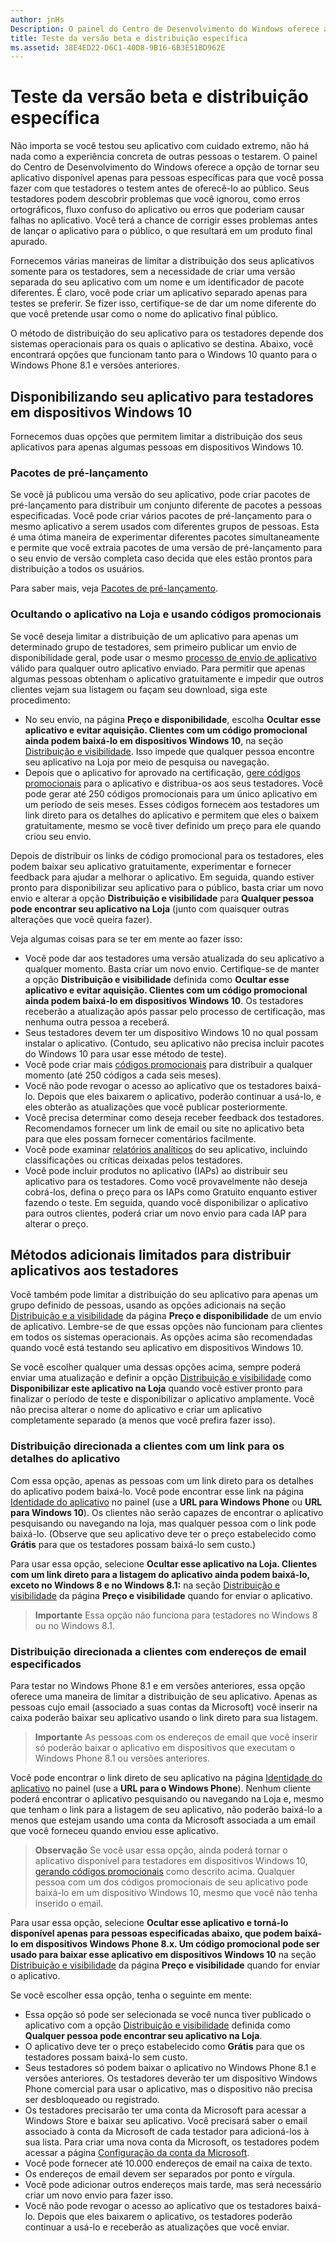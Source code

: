 ```yaml
---
author: jnHs
Description: O painel do Centro de Desenvolvimento do Windows oferece a opção de tornar seu aplicativo disponível apenas para pessoas específicas para que você possa fazer com que testadores o testem antes de oferecê-lo ao público.
title: Teste da versão beta e distribuição específica
ms.assetid: 38E4ED22-D6C1-40D8-9B16-6B3E51BD962E
---
```


# Teste da versão beta e distribuição específica


Não importa se você testou seu aplicativo com cuidado extremo, não há nada como a experiência concreta de outras pessoas o testarem. O painel do Centro de Desenvolvimento do Windows oferece a opção de tornar seu aplicativo disponível apenas para pessoas específicas para que você possa fazer com que testadores o testem antes de oferecê-lo ao público. Seus testadores podem descobrir problemas que você ignorou, como erros ortográficos, fluxo confuso do aplicativo ou erros que poderiam causar falhas no aplicativo. Você terá a chance de corrigir esses problemas antes de lançar o aplicativo para o público, o que resultará em um produto final apurado.

Fornecemos várias maneiras de limitar a distribuição dos seus aplicativos somente para os testadores, sem a necessidade de criar uma versão separada do seu aplicativo com um nome e um identificador de pacote diferentes. É claro, você pode criar um aplicativo separado apenas para testes se preferir. Se fizer isso, certifique-se de dar um nome diferente do que você pretende usar como o nome do aplicativo final público.

O método de distribuição do seu aplicativo para os testadores depende dos sistemas operacionais para os quais o aplicativo se destina. Abaixo, você encontrará opções que funcionam tanto para o Windows 10 quanto para o Windows Phone 8.1 e versões anteriores.

## Disponibilizando seu aplicativo para testadores em dispositivos Windows 10

Fornecemos duas opções que permitem limitar a distribuição dos seus aplicativos para apenas algumas pessoas em dispositivos Windows 10.

### Pacotes de pré-lançamento

Se você já publicou uma versão do seu aplicativo, pode criar pacotes de pré-lançamento para distribuir um conjunto diferente de pacotes a pessoas especificadas. Você pode criar vários pacotes de pré-lançamento para o mesmo aplicativo a serem usados com diferentes grupos de pessoas. Esta é uma ótima maneira de experimentar diferentes pacotes simultaneamente e permite que você extraia pacotes de uma versão de pré-lançamento para o seu envio de versão completa caso decida que eles estão prontos para distribuição a todos os usuários.

Para saber mais, veja [Pacotes de pré-lançamento](package-flights.md).

### Ocultando o aplicativo na Loja e usando códigos promocionais

Se você deseja limitar a distribuição de um aplicativo para apenas um determinado grupo de testadores, sem primeiro publicar um envio de disponibilidade geral, pode usar o mesmo [processo de envio de aplicativo](app-submissions.md) válido para qualquer outro aplicativo enviado. Para permitir que apenas algumas pessoas obtenham o aplicativo gratuitamente e impedir que outros clientes vejam sua listagem ou façam seu download, siga este procedimento:

-   No seu envio, na página **Preço e disponibilidade**, escolha **Ocultar esse aplicativo e evitar aquisição. Clientes com um código promocional ainda podem baixá-lo em dispositivos Windows 10**, na seção [Distribuição e visibilidade](set-app-pricing-and-availability.md#distribution-and-visibility). Isso impede que qualquer pessoa encontre seu aplicativo na Loja por meio de pesquisa ou navegação.
-   Depois que o aplicativo for aprovado na certificação, [gere códigos promocionais](generate-promotional-codes.md) para o aplicativo e distribua-os aos seus testadores. Você pode gerar até 250 códigos promocionais para um único aplicativo em um período de seis meses. Esses códigos fornecem aos testadores um link direto para os detalhes do aplicativo e permitem que eles o baixem gratuitamente, mesmo se você tiver definido um preço para ele quando criou seu envio.

Depois de distribuir os links de código promocional para os testadores, eles podem baixar seu aplicativo gratuitamente, experimentar e fornecer feedback para ajudar a melhorar o aplicativo. Em seguida, quando estiver pronto para disponibilizar seu aplicativo para o público, basta criar um novo envio e alterar a opção **Distribuição e visibilidade** para **Qualquer pessoa pode encontrar seu aplicativo na Loja** (junto com quaisquer outras alterações que você queira fazer).

Veja algumas coisas para se ter em mente ao fazer isso:

-   Você pode dar aos testadores uma versão atualizada do seu aplicativo a qualquer momento. Basta criar um novo envio. Certifique-se de manter a opção **Distribuição e visibilidade** definida como **Ocultar esse aplicativo e evitar aquisição. Clientes com um código promocional ainda podem baixá-lo em dispositivos Windows 10**. Os testadores receberão a atualização após passar pelo processo de certificação, mas nenhuma outra pessoa a receberá.
-   Seus testadores devem ter um dispositivo Windows 10 no qual possam instalar o aplicativo. (Contudo, seu aplicativo não precisa incluir pacotes do Windows 10 para usar esse método de teste).
-   Você pode criar mais [códigos promocionais](generate-promotional-codes.md) para distribuir a qualquer momento (até 250 códigos a cada seis meses).
-   Você não pode revogar o acesso ao aplicativo que os testadores baixá-lo. Depois que eles baixarem o aplicativo, poderão continuar a usá-lo, e eles obterão as atualizações que você publicar posteriormente.
-   Você precisa determinar como deseja receber feedback dos testadores. Recomendamos fornecer um link de email ou site no aplicativo beta para que eles possam fornecer comentários facilmente.
-   Você pode examinar [relatórios analíticos](analytics.md) do seu aplicativo, incluindo classificações ou críticas deixadas pelos testadores.
-   Você pode incluir produtos no aplicativo (IAPs) ao distribuir seu aplicativo para os testadores. Como você provavelmente não deseja cobrá-los, defina o preço para os IAPs como Gratuito enquanto estiver fazendo o teste. Em seguida, quando você disponibilizar o aplicativo para outros clientes, poderá criar um novo envio para cada IAP para alterar o preço.

## Métodos adicionais limitados para distribuir aplicativos aos testadores

Você também pode limitar a distribuição do seu aplicativo para apenas um grupo definido de pessoas, usando as opções adicionais na seção [Distribuição e a visibilidade](set-app-pricing-and-availability.md#distribution-and-visibility) da página **Preço e disponibilidade** de um envio de aplicativo. Lembre-se de que essas opções não funcionam para clientes em todos os sistemas operacionais. As opções acima são recomendadas quando você está testando seu aplicativo em dispositivos Windows 10.

Se você escolher qualquer uma dessas opções acima, sempre poderá enviar uma atualização e definir a opção [Distribuição e visibilidade](set-app-pricing-and-availability.md#distribution-and-visibility) como **Disponibilizar este aplicativo na Loja** quando você estiver pronto para finalizar o período de teste e disponibilizar o aplicativo amplamente. Você não precisa alterar o nome do aplicativo e criar um aplicativo completamente separado (a menos que você prefira fazer isso).

### Distribuição direcionada a clientes com um link para os detalhes do aplicativo

Com essa opção, apenas as pessoas com um link direto para os detalhes do aplicativo podem baixá-lo. Você pode encontrar esse link na página [Identidade do aplicativo](view-app-identity-details.md) no painel (use a **URL para Windows Phone** ou **URL para Windows 10**). Os clientes não serão capazes de encontrar o aplicativo pesquisando ou navegando na loja, mas qualquer pessoa com o link pode baixá-lo. (Observe que seu aplicativo deve ter o preço estabelecido como **Grátis** para que os testadores possam baixá-lo sem custo.)

Para usar essa opção, selecione **Ocultar esse aplicativo na Loja. Clientes com um link direto para a listagem do aplicativo ainda podem baixá-lo, exceto no Windows 8 e no Windows 8.1:** na seção [Distribuição e visibilidade](set-app-pricing-and-availability.md#distribution-and-visibility) da página **Preço e visibilidade** quando for enviar o aplicativo.

> **Importante**  Essa opção não funciona para testadores no Windows 8 ou no Windows 8.1.

### Distribuição direcionada a clientes com endereços de email especificados

Para testar no Windows Phone 8.1 e em versões anteriores, essa opção oferece uma maneira de limitar a distribuição de seu aplicativo. Apenas as pessoas cujo email (associado a suas contas da Microsoft) você inserir na caixa poderão baixar seu aplicativo usando o link direto para sua listagem.

> **Importante**  As pessoas com os endereços de email que você inserir só poderão baixar o aplicativo em dispositivos que executam o Windows Phone 8.1 ou versões anteriores.
 
Você pode encontrar o link direto de seu aplicativo na página [Identidade do aplicativo](view-app-identity-details.md) no painel (use a **URL para o Windows Phone**). Nenhum cliente poderá encontrar o aplicativo pesquisando ou navegando na Loja e, mesmo que tenham o link para a listagem de seu aplicativo, não poderão baixá-lo a menos que estejam usando uma conta da Microsoft associada a um email que você forneceu quando enviou esse aplicativo.

> **Observação**  Se você usar essa opção, ainda poderá tornar o aplicativo disponível para testadores em dispositivos Windows 10, [gerando códigos promocionais](generate-promotional-codes.md) como descrito acima. Qualquer pessoa com um dos códigos promocionais de seu aplicativo pode baixá-lo em um dispositivo Windows 10, mesmo que você não tenha inserido o email.

Para usar essa opção, selecione **Ocultar esse aplicativo e torná-lo disponível apenas para pessoas especificadas abaixo, que podem baixá-lo em dispositivos Windows Phone 8.x. Um código promocional pode ser usado para baixar esse aplicativo em dispositivos Windows 10** na seção [Distribuição e visibilidade](set-app-pricing-and-availability.md#distribution-and-visibility) da página **Preço e visibilidade** quando for enviar o aplicativo.

Se você escolher essa opção, tenha o seguinte em mente:

-   Essa opção só pode ser selecionada se você nunca tiver publicado o aplicativo com a opção [Distribuição e visibilidade](set-app-pricing-and-availability.md#distribution-and-visibility) definida como **Qualquer pessoa pode encontrar seu aplicativo na Loja**.
-   O aplicativo deve ter o preço estabelecido como **Grátis** para que os testadores possam baixá-lo sem custo.
-   Seus testadores só podem baixar o aplicativo no Windows Phone 8.1 e versões anteriores. Os testadores deverão ter um dispositivo Windows Phone comercial para usar o aplicativo, mas o dispositivo não precisa ser desbloqueado ou registrado.
-   Os testadores precisarão ter uma conta da Microsoft para acessar a Windows Store e baixar seu aplicativo. Você precisará saber o email associado à conta da Microsoft de cada testador para adicioná-los à sua lista. Para criar uma nova conta da Microsoft, os testadores podem acessar a página [Configuração da conta da Microsoft](http://go.microsoft.com/fwlink/p/?LinkId=618945).
-   Você pode fornecer até 10.000 endereços de email na caixa de texto.
-   Os endereços de email devem ser separados por ponto e vírgula.
-   Você pode adicionar outros endereços mais tarde, mas será necessário criar um novo envio para fazer isso.
-   Você não pode revogar o acesso ao aplicativo que os testadores baixá-lo. Depois que eles baixarem o aplicativo, os testadores poderão continuar a usá-lo e receberão as atualizações que você enviar.


<!--HONumber=May16_HO2-->


